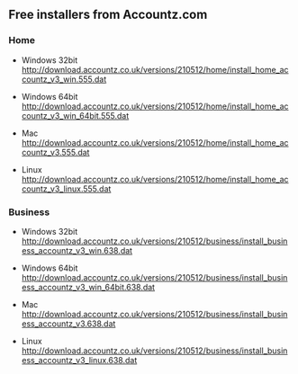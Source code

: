 ## Free installers from Accountz.com

### Home

* Windows 32bit   
  http://download.accountz.co.uk/versions/210512/home/install_home_accountz_v3_win.555.dat
 
* Windows 64bit  
  http://download.accountz.co.uk/versions/210512/home/install_home_accountz_v3_win_64bit.555.dat
 
* Mac    
  http://download.accountz.co.uk/versions/210512/home/install_home_accountz_v3.555.dat
 
* Linux    
  http://download.accountz.co.uk/versions/210512/home/install_home_accountz_v3_linux.555.dat
 

### Business

* Windows 32bit   
  http://download.accountz.co.uk/versions/210512/business/install_business_accountz_v3_win.638.dat
 
* Windows 64bit      
  http://download.accountz.co.uk/versions/210512/business/install_business_accountz_v3_win_64bit.638.dat
 
* Mac     
  http://download.accountz.co.uk/versions/210512/business/install_business_accountz_v3.638.dat
 
* Linux    
  http://download.accountz.co.uk/versions/210512/business/install_business_accountz_v3_linux.638.dat
 
